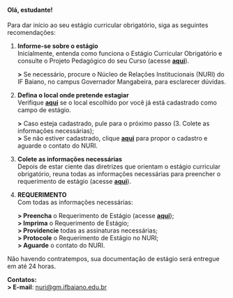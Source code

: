 #### Olá, estudante!  
Para dar início ao seu estágio curricular obrigatório, siga as seguintes recomendações:

1. **Informe-se sobre o estágio**  
    Inicialmente, entenda como funciona o Estágio Curricular Obrigatório e consulte o Projeto Pedagógico do seu Curso (acesse **[aqui](https://rebrand.ly/nurigm-informacoes-estagiario)**).
    
    **>** Se necessário, procure o Núcleo de Relações Institucionais (NURI) do IF Baiano, no campus Governador Mangabeira, para esclarecer dúvidas.  
    
2. **Defina o local onde pretende estagiar**  
    Verifique **[aqui](#lista_locais)** se o local escolhido por você já está cadastrado como campo de estágio.
    
    **>** Caso esteja cadastrado, pule para o próximo passo (3. Colete as informações necessárias);  
    **>** Se não estiver cadastrado, clique **[aqui](#proposta_concedente)** para propor o cadastro e aguarde o contato do NURI.
    
3. **Colete as informações necessárias**  
    Depois de estar ciente das diretrizes que orientam o estágio curricular obrigatório, reuna todas as informações necessárias para preencher o requerimento de estágio (acesse **[aqui](https://rebrand.ly/nurigm-rascunho-req-estagio)**).  
    
4. **REQUERIMENTO**  
    Com todas as informações necessárias:
    
    **> Preencha** o Requerimento de Estágio (acesse **[aqui](#requerimento)**);  
    **> Imprima** o Requerimento de Estágio;  
    **> Providencie** todas as assinaturas necessárias;  
    **> Protocole** o Requerimento de Estágio no NURI;  
    **> Aguarde** o contato do NURI.

  Não havendo contratempos, sua documentação de estágio será entregue em até 24 horas.

  **Contatos:**  
  **> E-mail**: [nuri@gm.ifbaiano.edu.br](mailto:nuri@gm.ifbaiano.edu.br)
